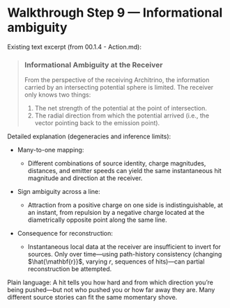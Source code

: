 # Walkthrough Step 9 — Informational ambiguity

Existing text excerpt (from 00.1.4 - Action.md):
> ### **Informational Ambiguity at the Receiver**
> From the perspective of the receiving Architrino, the information carried by an intersecting potential sphere is limited. The receiver only knows two things:
> 1.  The net strength of the potential at the point of intersection.
> 2.  The radial direction from which the potential arrived (i.e., the vector pointing back to the emission point).

Detailed explanation (degeneracies and inference limits):

- Many-to-one mapping:
  - Different combinations of source identity, charge magnitudes, distances, and emitter speeds can yield the same instantaneous hit magnitude and direction at the receiver.

- Sign ambiguity across a line:
  - Attraction from a positive charge on one side is indistinguishable, at an instant, from repulsion by a negative charge located at the diametrically opposite point along the same line.

- Consequence for reconstruction:
  - Instantaneous local data at the receiver are insufficient to invert for sources. Only over time—using path-history consistency (changing $\hat{\mathbf{r}}$, varying $r$, sequences of hits)—can partial reconstruction be attempted.

Plain language: A hit tells you how hard and from which direction you’re being pushed—but not who pushed you or how far away they are. Many different source stories can fit the same momentary shove.

